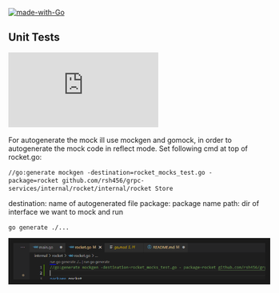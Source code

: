 [![made-with-Go](https://img.shields.io/badge/Made%20with-Go-1f425f.svg)](https://go.dev/)
## Unit Tests
[![Latest release](https://badgen.net/github/release/Naereen/Strapdown.js)](https://github.com/golang/mock)

For autogenerate the mock ill use mockgen and gomock, in order to autogenerate the mock code in reflect mode.
Set following cmd at top of rocket.go:
```
//go:generate mockgen -destination=rocket_mocks_test.go -package=rocket github.com/rsh456/grpc-services/internal/rocket/internal/rocket Store
```
destination: name of autogenerated file
package: package name
path: dir of interface we want to mock and run
```
go generate ./...
```

<p align="center">
<img src="https://github.com/rsh456/grpc-services/blob/master/images/gogenerate.PNG" border="10"/>
</p>
